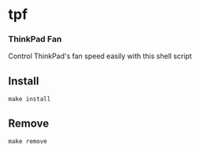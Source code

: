 # tpf
### **T**hink**P**ad **F**an 

Control ThinkPad's fan speed easily with this shell script

## Install
```
make install
```

## Remove
```
make remove
```
